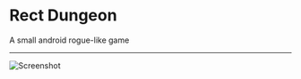 # Rect Dungeon

A small android rogue-like game

---

![Screenshot](http://image.ibb.co/gaF54R/Rect_Dungeon.png)
